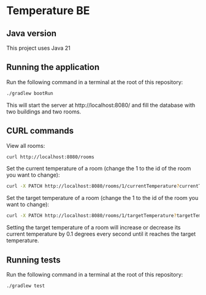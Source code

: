 # Temperature BE
## Java version
This project uses Java 21

## Running the application
Run the following command in a terminal at the root of this repository:
```bash
./gradlew bootRun
```
This will start the server at http://localhost:8080/ and fill the database with two buildings and two rooms.

## CURL commands
View all rooms:
```bash
curl http://localhost:8080/rooms
```
Set the current temperature of a room (change the 1 to the id of the room you want to change):
```bash
curl -X PATCH http://localhost:8080/rooms/1/currentTemperature?currentTemperature=21.5
```
Set the target temperature of a room (change the 1 to the id of the room you want to change):
```bash
curl -X PATCH http://localhost:8080/rooms/1/targetTemperature?targetTemperature=24.0
```
Setting the target temperature of a room will increase or decrease its current temperature by 0.1 degrees every second until it reaches the target temperature.

## Running tests
Run the following command in a terminal at the root of this repository:
```bash
./gradlew test
```